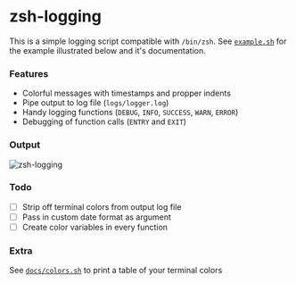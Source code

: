 # zsh-logging

This is a simple logging script compatible with `/bin/zsh`. See [`example.sh`](example.sh) for the example illustrated below and it's documentation.

### Features

- Colorful messages with timestamps and propper indents
- Pipe output to log file (`logs/logger.log`)
- Handy logging functions (`DEBUG`, `INFO`, `SUCCESS`, `WARN`, `ERROR`)
- Debugging of function calls (`ENTRY` and `EXIT`)

### Output

![zsh-logging](https://github.com/jeliasson/zsh-logging/blob/main/docs/example-output.png?raw=true)

### Todo

- [ ] Strip off terminal colors from output log file
- [ ] Pass in custom date format as argument
- [ ] Create color variables in every function

### Extra

See [`docs/colors.sh`](docs/colors.sh) to print a table of your terminal colors
